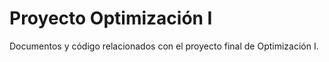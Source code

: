 # Proyecto Optimización I

Documentos y código relacionados con el proyecto final de Optimización I.

